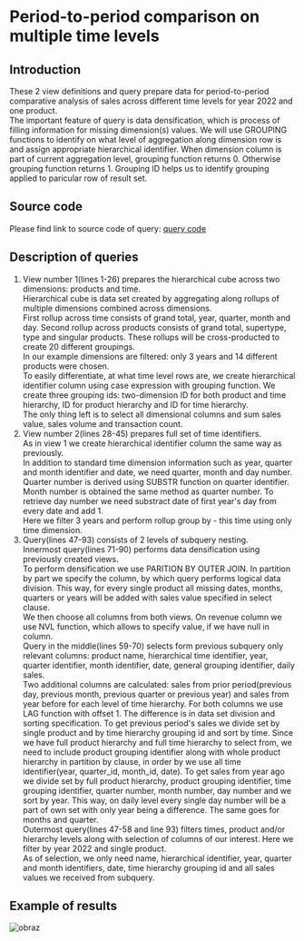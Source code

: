 # Period-to-period comparison on multiple time levels
## Introduction
These 2 view definitions and query prepare data for period-to-period comparative analysis of sales across different time levels for year 2022 and one product.  
The important feature of query is data densification, which is process of filling information for missing dimension(s) values.
We will use GROUPING functions to identify on what level of aggregation along dimension row is and assign appropriate hierarchical identifier.
When dimension column is part of current aggregation level, grouping function returns 0. Otherwise grouping function returns 1.
Grouping ID helps us to identify grouping applied to paricular row of result set.  

## Source code
Please find link to source code of query: [query code](https://github.com/PiotrBelniak/SQL-queries/blob/main/source_code/period_to_period_multiple_time_levels_comparison.sql)

## Description of queries
1. View number 1(lines 1-26) prepares the hierarchical cube across two dimensions: products and time.  
   Hierarchical cube is data set created by aggregating along rollups of multiple dimensions combined across dimensions.  
   First rollup across time consists of grand total, year, quarter, month and day.
   Second rollup across products consists of grand total, supertype, type and singular products.
   These rollups will be cross-producted to create 20 different groupings.  
   In our example dimensions are filtered: only 3 years and 14 different products were chosen.  
   To easily differentiate, at what time level rows are, we create hierarchical identifier column using case expression with grouping function.
   We create three grouping ids: two-dimension ID for both product and time hierarchy, ID for product hierarchy and ID for time hierarchy.  
   The only thing left is to select all dimensional columns and sum sales value, sales volume and transaction count.  
2. View number 2(lines 28-45) prepares full set of time identifiers.  
   As in view 1 we create hierarchical identifier column the same way as previously.  
   In addition to standard time dimension information such as year, quarter and month identifier and date, we need quarter, month and day number.  
   Quarter number is derived using SUBSTR function on quarter identifier. Month number is obtained the same method as quarter number.
   To retrieve day number we need substract date of first year's day from every date and add 1.  
   Here we filter 3 years and perform rollup group by - this time using only time dimension.
3. Query(lines 47-93) consists of 2 levels of subquery nesting.  
   Innermost query(lines 71-90) performs data densification using previously created views.  
   To perform densification we use PARITION BY OUTER JOIN. In partition by part we specify the column, by which query performs logical data division.
   This way, for every single product all missing dates, months, quarters or years will be added with sales value specified in select clause.  
   We then choose all columns from both views. On revenue column we use NVL function, which allows to specify value, if we have null in column.  
   Query in the middle(lines 59-70) selects form previous subquery only relevant columns: product name, hierarchical time identifier, year, quarter identifier, month identifier, date, general grouping identifier, daily sales.  
   Two additional columns are calculated: sales from prior period(previous day, previous month, previous quarter or previous year) and sales from year before for each level of time hierarchy.
   For both columns we use LAG function with offset 1. The difference is in data set division and sorting specification.
   To get previous period's sales we divide set by single product and by time hierarchy grouping id and sort by time. Since we have full product hierarchy and full time hierarchy to select from,
   we need to include product grouping identifier along with whole product hierarchy in partition by clause, in order by we use all time identifier(year, quarter_id, month_id, date).
   To get sales from year ago we divide set by full product hierarchy, product grouping identifier, time grouping identifier, quarter number, month number, day number and we sort by year.
   This way, on daily level every single day number will be a part of own set with only year being a difference. The same goes for months and quarter.  
   Outermost query(lines 47-58 and line 93) filters times, product and/or hierarchy levels along with selection of columns of our interest.
   Here we filter by year 2022 and single product.  
   As of selection, we only need name, hierarchical identifier, year, quarter and month identifiers, date, time hierarchy grouping id and all sales values we received from subquery.
   

## Example of results
![obraz](https://github.com/PiotrBelniak/SQL-queries/assets/169681378/d13ba92c-13b6-4091-a5dc-aba3df01b206)


